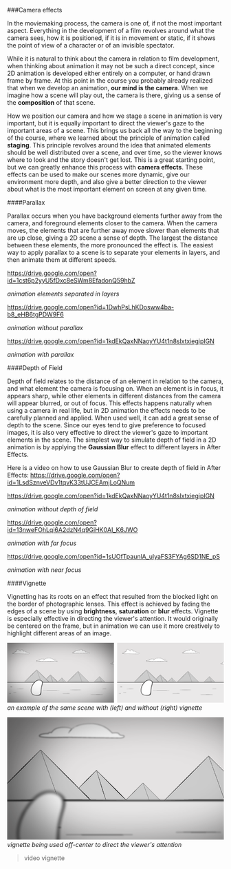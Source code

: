 ###Camera effects

In the moviemaking process, the camera is one of, if not the most important aspect. Everything in the development of a film revolves around what the camera sees, how it is positioned, if it is in movement or static, if it shows the point of view of a character or of an invisible spectator.

While it is natural to think about the camera in relation to film development, when thinking about animation it may not be such a direct concept, since 2D animation is developed either entirely on a computer, or hand drawn frame by frame. At this point in the course you probably already realized that when we develop an animation, **our mind is the camera**. When we imagine how a scene will play out, the camera is there, giving us a sense of the **composition** of that scene.

How we position our camera and how we stage a scene in animation is very important, but it is equally important to direct the viewer's gaze to the important areas of a scene. This brings us back all the way to the beginning of the course, where we learned about the principle of animation called **staging**. This principle revolves around the idea that animated elements should be well distributed over a scene, and over time, so the viewer knows where to look and the story doesn't get lost. This is a great starting point, but we can greatly enhance this process with **camera effects**. These effects can be used to make our scenes more dynamic, give our environment more depth, and also give a better direction to the viewer about what is the most important element on screen at any given time.

####Parallax

Parallax occurs when you have background elements further away from the camera, and foreground elements closer to the camera. When the camera moves, the elements that are further away move slower than elements that are up close, giving a 2D scene a sense of depth. The largest the distance between these elements, the more pronounced the effect is. The easiest way to apply parallax to a scene is to separate your elements in layers, and then animate them at different speeds.

https://drive.google.com/open?id=1cst6p2yyU5fDxc8eSWm8EfadonQ59hbZ

_animation elements separated in layers_

https://drive.google.com/open?id=1DwhPsLhKDosww4ba-b8_eHB6tgPDW9F6

_animation without parallax_

https://drive.google.com/open?id=1kdEkQaxNNaoyYU4t1n8slxtxiegipIGN

_animation with parallax_


####Depth of Field

Depth of field relates to the distance of an element in relation to the camera, and what element the camera is focusing on. When an element is in focus, it appears sharp, while other elements in different distances from the camera will appear blurred, or out of focus. This effects happens naturally when using a camera in real life, but in 2D animation the effects needs to be carefully planned and applied. When used well, it can add a great sense of depth to the scene. Since our eyes tend to give preference to focused images, it is also very effective to direct the viewer's gaze to important elements in the scene. The simplest way to simulate depth of field in a 2D animation is by applying the **Gaussian Blur** effect to different layers in After Effects.

Here is a video on how to use Gaussian Blur to create depth of field in After Effects:
https://drive.google.com/open?id=1LsdSznveVDv1tqvK33tUJCEAmjLoQNum


https://drive.google.com/open?id=1kdEkQaxNNaoyYU4t1n8slxtxiegipIGN

_animation without depth of field_

https://drive.google.com/open?id=13nweFOhLqi6A2dzN4q9GiHK0AI_K6JWO

_animation with far focus_

https://drive.google.com/open?id=1sUOfTpaunlA_ulyaFS3FYAg6SD1NE_pS

_animation with near focus_


####Vignette

Vignetting has its roots on an effect that resulted from the blocked light on the border of photographic lenses. This effect is achieved by fading the edges of a scene by using **brightness**, **saturation** or **blur** effects. Vignette is especially effective in directing the viewer's attention. It would originally be centered on the frame, but in animation we can use it more creatively to highlight different areas of an image.

![](/assets/with_without_vignette.png)
_an example of the same scene with (left) and without (right) vignette_

![](/assets/vignette_offcenter.png)
_vignette being used off-center to direct the viewer's attention_

>video vignette
